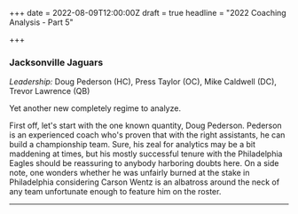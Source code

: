 +++
date = 2022-08-09T12:00:00Z
draft = true
headline = "2022 Coaching Analysis - Part 5"

+++
### Jacksonville Jaguars

_Leadership:_ Doug Pederson (HC), Press Taylor (OC), Mike Caldwell (DC), Trevor Lawrence (QB)

Yet another new completely regime to analyze.

First off, let's start with the one known quantity, Doug Pederson. Pederson is an experienced coach who's proven that with the right assistants, he can build a championship team. Sure, his zeal for analytics may be a bit maddening at times, but his mostly successful tenure with the Philadelphia Eagles should be reassuring to anybody harboring doubts here. On a side note, one wonders whether he was unfairly burned at the stake in Philadelphia considering Carson Wentz is an albatross around the neck of any team unfortunate enough to feature him on the roster.

***